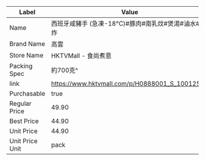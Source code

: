 | Label           | Value                                          |
| --------------- | ---------------------------------------------- |
| Name            | 西班牙咸豬手 (急凍-18°C)#豚肉#南乳炆#煲湯#滷水#氣炸               |
| Brand Name      | 高雲                                             |
| Store Name      | HKTVMall - 食尚煮意                                |
| Packing Spec    | 約700克^                                         |
| link            | https://www.hktvmall.com/p/H0888001_S_10012511 |
| Purchasable     | true                                           |
| Regular Price   | 49.90                                          |
| Best Price      | 44.90                                          |
| Unit Price      | 44.90                                          |
| Unit Price Unit | pack                                           |
